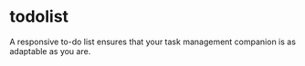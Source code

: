 # todolist
A responsive to-do list ensures that your task management companion is as adaptable as you are. 
